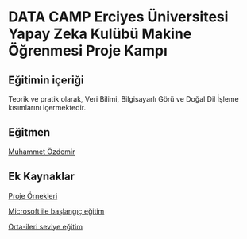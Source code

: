 # DATA CAMP Erciyes Üniversitesi Yapay Zeka Kulübü Makine Öğrenmesi Proje Kampı

## Eğitimin içeriği
Teorik ve pratik olarak, Veri Bilimi, Bilgisayarlı Görü ve Doğal Dil İşleme kısımlarını içermektedir.

## Eğitmen
[Muhammet Özdemir](https://github.com/mr-ozdemir)

## Ek Kaynaklar
[Proje Örnekleri](https://github.com/ml-tooling/best-of-ml-python)


[Microsoft ile başlangıç eğitim](https://github.com/microsoft/AI-For-Beginners)


[Orta-ileri seviye eğitim](https://carpedm30.notion.site/AI-Compiler-Study-2cc71f48eb1140d09a439ab0b10bdb7b)

